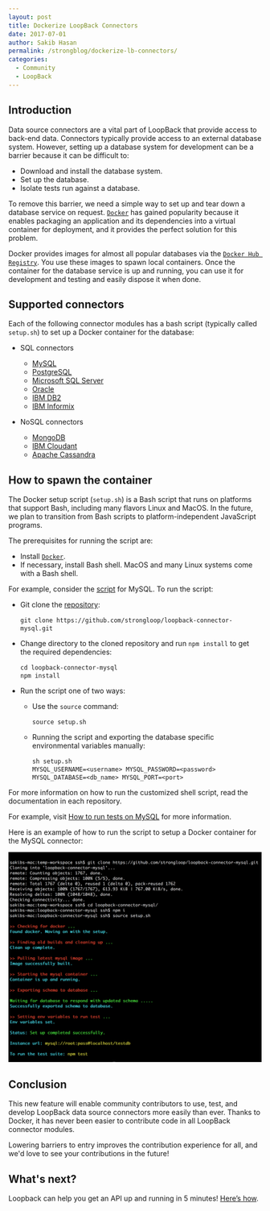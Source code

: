 ```yaml
---
layout: post
title: Dockerize LoopBack Connectors
date: 2017-07-01
author: Sakib Hasan
permalink: /strongblog/dockerize-lb-connectors/
categories:
  - Community
  - LoopBack
---
```


## Introduction

Data source connectors are a vital part of LoopBack that provide access to back-end data. Connectors typically provide access to an external database system.  However, setting up a database system for development can be a barrier because it can be difficult to:
- Download and install the database system.
- Set up the database.
- Isolate tests run against a database.

To remove this barrier, we need a simple way to set up and tear down a database service on request. [`Docker`](https://www.docker.com/) has gained popularity because it enables packaging an application and its dependencies into a virtual container for deployment, and it provides the perfect solution for this problem.

Docker provides images for almost all popular databases via the [`Docker Hub Registry`](https://hub.docker.com/).  You use these images to spawn local containers. Once the container for the  database service is up and running, you can use it for development and testing and easily dispose it when done.

<!--more-->

## Supported connectors

Each of the following connector modules has a bash script (typically called `setup.sh`) to set up a Docker container for the database:

- SQL connectors
    - [MySQL](https://github.com/strongloop/loopback-connector-mysql)
    - [PostgreSQL](https://github.com/strongloop/loopback-connector-postgresql)
    - [Microsoft SQL Server](https://github.com/strongloop/loopback-connector-mssql)
    - [Oracle](https://github.com/strongloop/loopback-connector-oracle)
    - [IBM DB2](https://github.com/strongloop/loopback-connector-db2)
    - [IBM Informix](https://github.com/strongloop/loopback-connector-informix)

- NoSQL connectors
    - [MongoDB](https://github.com/strongloop/loopback-connector-mongodb)
    - [IBM Cloudant](https://github.com/strongloop/loopback-connector-cloudant)
    - [Apache Cassandra](https://github.com/strongloop/loopback-connector-cassandra)

## How to spawn the container

The Docker setup script (`setup.sh`) is a Bash script that runs on platforms that support Bash, including many flavors Linux and MacOS. In the future, we plan to transition from Bash scripts to platform-independent JavaScript programs.

The prerequisites for running the script are:
- Install [`Docker`](https://www.docker.com/).
- If necessary, install Bash shell.  MacOS and many Linux systems come with a Bash shell.

For example, consider the [script](https://github.com/strongloop/loopback-connector-mysql/blob/master/setup.sh) for MySQL. To run the script:

- Git clone the [repository](https://github.com/strongloop/loopback-connector-mysql):
  ```
  git clone https://github.com/strongloop/loopback-connector-mysql.git
  ```
- Change directory to the cloned repository and run `npm install` to get the required dependencies:
  ```
  cd loopback-connector-mysql
  npm install
  ```
- Run the script one of two ways:
  - Use the `source` command:
    ```
    source setup.sh
    ```

  - Running the script and exporting the database specific environmental variables manually:
    ```
    sh setup.sh
    MYSQL_USERNAME=<username> MYSQL_PASSWORD=<password> MYSQL_DATABASE=<db_name> MYSQL_PORT=<port>
    ```

For more information on how to run the customized shell script, read the documentation in each repository.

For example, visit [How to run tests on MySQL](https://github.com/strongloop/loopback-connector-mysql#running-tests) for more information.

Here is an example of how to run the script to setup a Docker container for the MySQL connector:

![How To Run Docker Script For LB Connector](/blog-assets/2017/06/loopback-connector-docker.png)

## Conclusion

This new feature will enable community contributors to use, test, and develop LoopBack data source connectors more easily than ever. Thanks to Docker, it has never been easier to contribute code in all LoopBack connector modules.

Lowering barriers to entry improves the contribution experience for all, and we'd love to see your contributions in the future!

## What's next?

Loopback can help you get an API up and running in 5 minutes! [Here’s how](https://developer.ibm.com/apiconnect/2017/03/09/loopback-in-5-minutes/).


